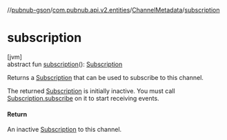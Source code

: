 //[pubnub-gson](../../../index.md)/[com.pubnub.api.v2.entities](../index.md)/[ChannelMetadata](index.md)/[subscription](subscription.md)

# subscription

[jvm]\
abstract fun [subscription](subscription.md)(): [Subscription](../../com.pubnub.api.v2.subscriptions/-subscription/index.md)

Returns a [Subscription](../../com.pubnub.api.v2.subscriptions/-subscription/index.md) that can be used to subscribe to this channel.

The returned [Subscription](../../com.pubnub.api.v2.subscriptions/-subscription/index.md) is initially inactive. You must call [Subscription.subscribe](../../com.pubnub.api.v2.subscriptions/-subscription/subscribe.md) on it to start receiving events.

#### Return

An inactive [Subscription](../../com.pubnub.api.v2.subscriptions/-subscription/index.md) to this channel.
